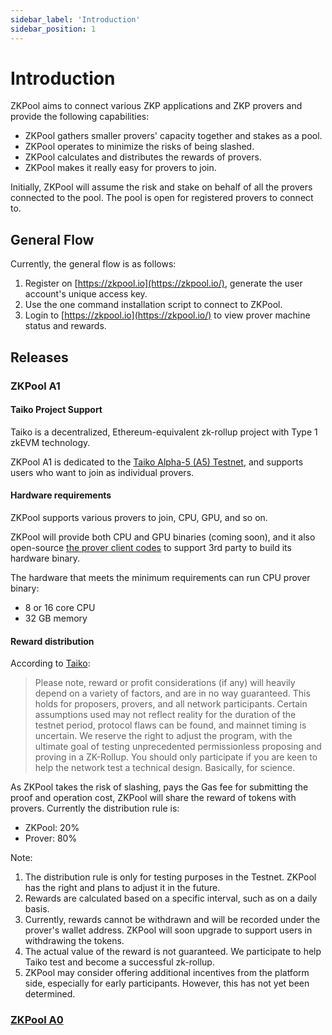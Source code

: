 ```yaml
---
sidebar_label: 'Introduction'
sidebar_position: 1
---
```


# Introduction

ZKPool aims to connect various ZKP applications and ZKP provers and provide the following capabilities:

- ZKPool gathers smaller provers' capacity together and stakes as a pool.
- ZKPool operates to minimize the risks of being slashed.
- ZKPool calculates and distributes the rewards of provers.
- ZKPool makes it really easy for provers to join.

Initially, ZKPool will assume the risk and stake on behalf of all the provers connected to the pool. The pool is open for registered provers to connect to.

## General Flow

Currently, the general flow is as follows:

1. Register on [https://zkpool.io](https://zkpool.io/), generate the user account's unique access key.
2. Use the one command installation script to connect to ZKPool.
3. Login to [https://zkpool.io](https://zkpool.io/) to view prover machine status and rewards.

## Releases

### ZKPool A1

#### Taiko Project Support

Taiko is a decentralized, Ethereum-equivalent zk-rollup project with Type 1 zkEVM technology.

ZKPool A1 is dedicated to the [Taiko Alpha-5 (A5) Testnet](https://taiko.mirror.xyz/0jc5XA5RVjOUNVdRdGmw9prlsC4deA1XgZJppmXh8rs), and supports users who want to join as individual provers.

#### Hardware requirements

ZKPool supports various provers to join, CPU, GPU, and so on. 

ZKPool will provide both CPU and GPU binaries (coming soon), and it also open-source [the prover client codes](https://github.com/aoraki-labs/zkpool-prover) to support 3rd party to build its hardware binary.

The hardware that meets the minimum requirements can run CPU prover binary:

- 8 or 16 core CPU
- 32 GB memory

#### Reward distribution

According to [Taiko](https://taiko.mirror.xyz/HJCWBluTwmNyWRkhzIXXr0k5xAaalRNtmlyDMJTu_ws):

> Please note, reward or profit considerations (if any) will heavily depend on a variety of factors, and are in no way guaranteed. This holds for proposers, provers, and all network participants. Certain assumptions used may not reflect reality for the duration of the testnet period, protocol flaws can be found, and mainnet timing is uncertain. We reserve the right to adjust the program, with the ultimate goal of testing unprecedented permissionless proposing and proving in a ZK-Rollup. You should only participate if you are keen to help the network test a technical design. Basically, for science.
> 
As ZKPool takes the risk of slashing, pays the Gas fee for submitting the proof and operation cost, ZKPool will share the reward of tokens with provers. Currently the distribution rule is:

- ZKPool: 20%
- Prover: 80%

Note: 

1. The distribution rule is only for testing purposes in the Testnet. ZKPool has the right and plans to adjust it in the future.
2. Rewards are calculated based on a specific interval, such as on a daily basis.
3. Currently, rewards cannot be withdrawn and will be recorded under the prover's wallet address. ZKPool will soon upgrade to support users in withdrawing the tokens.
4. The actual value of the reward is not guaranteed. We participate to help Taiko test and become a successful zk-rollup.
5. ZKPool may consider offering additional incentives from the platform side, especially for early participants. However, this has not yet been determined.

### [ZKPool A0](./ZKPool-A0.md)

